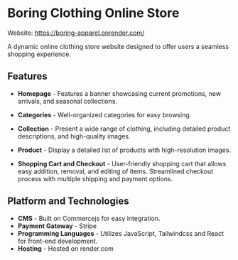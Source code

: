 # Boring Clothing Online Store

Website: https://boring-apparel.onrender.com/

A dynamic online clothing store website designed to offer users a seamless shopping experience.

## Features

- **Homepage** - Features a banner showcasing current promotions, new arrivals, and seasonal collections.

- **Categories** - Well-organized categories for easy browsing.

- **Collection** - Present a wide range of clothing, including detailed product descriptions, and high-quality images.

- **Product** - Display a detailed list of products with high-resolution images.

- **Shopping Cart and Checkout** - User-friendly shopping cart that allows easy addition, removal, and editing of items. Streamlined checkout process with multiple shipping and payment options.



## Platform and Technologies

- **CMS** - Built on Commercejs for easy integration.
- **Payment Gateway** - Stripe
- **Programming Languages** - Utilizes JavaScript, Tailwindcss and React for front-end development.
- **Hosting** - Hosted on render.com
